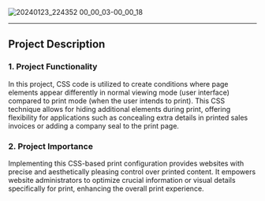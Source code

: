 ![20240123_224352 00_00_03-00_00_18](https://github.com/tilit-dev/print-rule-css/assets/103859433/c0ca544c-9191-4e41-b3a2-85138abcb5c7)

---


## Project Description

### 1. Project Functionality
In this project, CSS code is utilized to create conditions where page elements appear differently in normal viewing mode (user interface) compared to print mode (when the user intends to print). This CSS technique allows for hiding additional elements during print, offering flexibility for applications such as concealing extra details in printed sales invoices or adding a company seal to the print page.

### 2. Project Importance
Implementing this CSS-based print configuration provides websites with precise and aesthetically pleasing control over printed content. It empowers website administrators to optimize crucial information or visual details specifically for print, enhancing the overall print experience.

